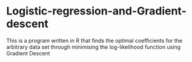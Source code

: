 # Logistic-regression-and-Gradient-descent
This is a program written in R that finds the optimal coefficients for the arbitrary data set through minimising the log-likelihood function using Gradient Descent  
